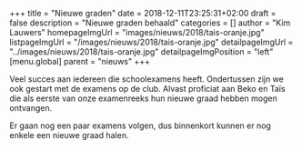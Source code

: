 +++
title = "Nieuwe graden"
date = 2018-12-11T23:25:31+02:00
draft = false
description = "Nieuwe graden behaald"
categories = []
author = "Kim Lauwers"
homepageImgUrl = "images/nieuws/2018/tais-oranje.jpg"
listpageImgUrl = "/images/nieuws/2018/tais-oranje.jpg"
detailpageImgUrl = "../images/nieuws/2018/tais-oranje.jpg"
detailpageImgPosition = "left"
[menu.global]
    parent = "nieuws"
+++

Veel succes aan iedereen die schoolexamens heeft. 
Ondertussen zijn we ook gestart met de examens op de club. 
Alvast proficiat aan Beko en Taïs die als eerste van onze examenreeks hun nieuwe graad hebben mogen ontvangen.

Er gaan nog een paar examens volgen, dus binnenkort kunnen er nog enkele een nieuwe graad halen.